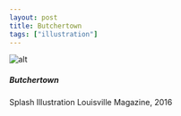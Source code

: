 ```yaml
---
layout: post
title: Butchertown
tags: ["illustration"]
---
```


![alt](http://danaamundsen.site44.com/images/portfolio/magazine/butchertown.png "title")

##### Butchertown
Splash Illustration
Louisville Magazine, 2016
